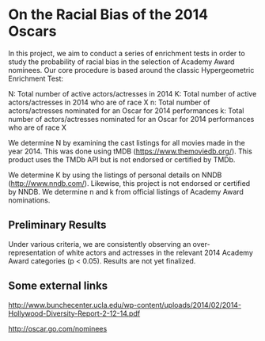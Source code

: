 # On the Racial Bias of the 2014 Oscars

In this project, we aim to conduct a series of enrichment tests in order to study the probability of racial bias in the selection of Academy Award nominees. Our core procedure is based around the classic Hypergeometric Enrichment Test:

N: Total number of active actors/actresses in 2014
K: Total number of active actors/actresses in 2014 who are of race X
n: Total number of actors/actresses nominated for an Oscar for 2014 performances
k: Total number of actors/actresses nominated for an Oscar for 2014 performances who are of race X

We determine N by examining the cast listings for all movies made in the year 2014. This was done using tMDB (https://www.themoviedb.org/). This product uses the TMDb API but is not endorsed or certified by TMDb.

We determine K by using the listings of personal details on NNDB (http://www.nndb.com/). Likewise, this project is not endorsed or certified by NNDB. We determine n and k from official listings of Academy Award nominations.


## Preliminary Results

Under various criteria, we are consistently observing an over-representation of white actors and actresses in the relevant 2014 Academy Award categories (p < 0.05). Results are not yet finalized.


## Some external links
http://www.bunchecenter.ucla.edu/wp-content/uploads/2014/02/2014-Hollywood-Diversity-Report-2-12-14.pdf

http://oscar.go.com/nominees
